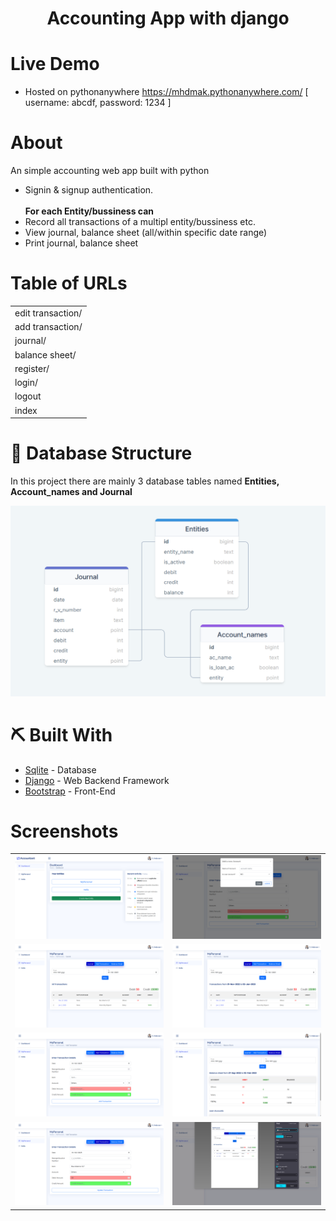 # 
 
<!-- <p align="center">
  <a href="" rel="noopener">
 <img src="https://i.imgur.com/AZ2iWek.png" alt="Project logo"></a>
</p> -->
<h1 align="center">Accounting App with django</h1>

# Live Demo 
<ul>
<li> Hosted on pythonanywhere <a href="https://mhdmak.pythonanywhere.com/">https://mhdmak.pythonanywhere.com/</a> [ username: abcdf, password: 1234 ]</li>
 </ul>
 
# About

An simple accounting web app built with python
<ul > 
 <li> Signin & signup authentication.</li><br>
<b>For each Entity/bussiness can</b>
 <li> Record all transactions of a  multipl entity/bussiness etc.</li>
 <li> View journal, balance sheet (all/within specific date range)</li>
 <li> Print journal, balance sheet</li>


</ul>

# Table of URLs

<table>
<!--  <tr>
 <th></th> <th></th>
 </tr> -->
 <tr><td> edit transaction/<int:pk> </td></tr>
 <tr><td> add transaction/<str:entity_name> </td></tr>
 <tr><td> journal/<str:entity_name> </td></tr>
 <tr><td> balance sheet/<str:entity_name> </td></tr>
 <tr><td> register/</td></tr>
 <tr><td> login/</td></tr>
 <tr><td> logout </td></tr>
 <tr><td> index </td></tr>
</table>

# 🧱 Database Structure <a name = ""></a>

In this project there are mainly 3 database tables named <b>Entities, Account_names and Journal</b>


<img src='database.png'>

# ⛏️ Built With <a name = "tech_stack"></a>

- [Sqlite](https://www.mongodb.com/) - Database
- [Django](https://expressjs.com/) - Web Backend Framework
- [Bootstrap](https://vuejs.org/) - Front-End

# Screenshots 

<table>
<tr>
 <td><img src='screenshots/ss (3).png'></td><td><img src='screenshots/ss (1).png'></td>
</tr>
<tr>
 <td><img src='screenshots/ss (4).png'></td><td><img src='screenshots/ss (5).png'></td>
</tr>
<tr>
 <td><img src='screenshots/ss (6).png'></td><td><img src='screenshots/ss (7).png'></td>
</tr>
<tr>
 <td><img src='screenshots/ss (8).png'></td><td><img src='screenshots/ss (9).png'></td>
</tr>

</table>
<!-- ## 📷 Screenshots
<img src='Screenshot (58).png'>
<img src='Screenshot (59).png'>
<img src='Screenshot (60).png'>
<img src='Screenshot (61).png'>
<img src='Screenshot (62).png'>
<img src='Screenshot (63).png'>
<img src='Screenshot (64).png'>
<img src='Screenshot (65).png'>
<img src='Screenshot (66).png'> -->
<!-- 

# 🎉 Acknowledgments <a name = "acknowledgments"></a>

- Tutorial followed : YesTech Media YouTube Channel
- Link : https://www.youtube.com/channel/UC8oGXh16q4YXnVPNrF3fE9w -->
